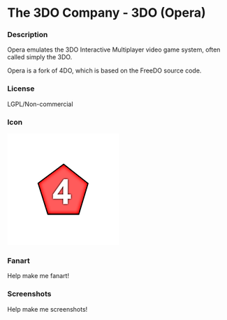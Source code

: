 # The 3DO Company - 3DO (Opera)

### Description

Opera emulates the 3DO Interactive Multiplayer video game system, often called simply the 3DO.

Opera is a fork of 4DO, which is based on the FreeDO source code.

### License

LGPL/Non-commercial

### Icon

![The 3DO Company - 3DO (Opera) icon](game.libretro.opera/resources/icon.png)

### Fanart

Help make me fanart!

### Screenshots

Help make me screenshots!
